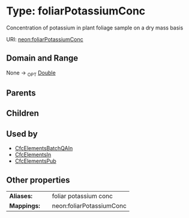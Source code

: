 
# Type: foliarPotassiumConc


Concentration of potassium in plant foliage sample on a dry mass basis

URI: [neon:foliarPotassiumConc](https://data.neonscience.org/foliarPotassiumConc)


## Domain and Range

None ->  <sub>OPT</sub> [Double](types/Double.md)

## Parents


## Children


## Used by

 * [CfcElementsBatchQAIn](CfcElementsBatchQAIn.md)
 * [CfcElementsIn](CfcElementsIn.md)
 * [CfcElementsPub](CfcElementsPub.md)

## Other properties

|  |  |  |
| --- | --- | --- |
| **Aliases:** | | foliar potassium conc |
| **Mappings:** | | neon:foliarPotassiumConc |

